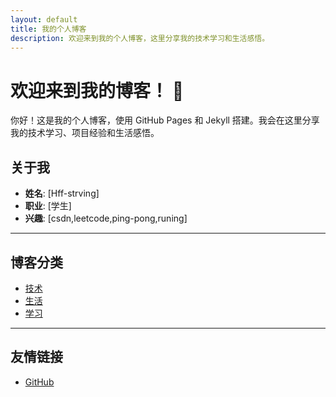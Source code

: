 ```yaml
---
layout: default
title: 我的个人博客
description: 欢迎来到我的个人博客，这里分享我的技术学习和生活感悟。
---
```


# 欢迎来到我的博客！ 👋

你好！这是我的个人博客，使用 GitHub Pages 和 Jekyll 搭建。我会在这里分享我的技术学习、项目经验和生活感悟。

## 关于我

- **姓名**: [Hff-strving]
- **职业**: [学生]
- **兴趣**: [csdn,leetcode,ping-pong,runing]

---

## 博客分类

- [技术](#)
- [生活](#)
- [学习](#)

---

## 友情链接

- [GitHub](https://github.com/Hff-strving/skills-github-pages)
